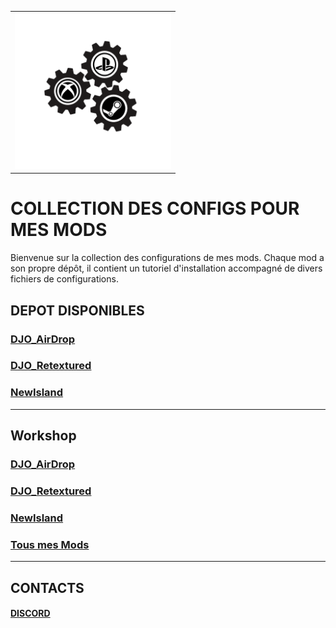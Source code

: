 
<table style="width: 100%;">
  <tr>
    <td>
      <img src="logo_acss.gif" width="250" height="250">
    </td>
  </tr>
</table>

# COLLECTION DES CONFIGS POUR MES MODS
Bienvenue sur la collection des configurations de mes mods. Chaque mod a son propre dépôt, il contient un tutoriel d'installation accompagné de divers fichiers de configurations.

## DEPOT DISPONIBLES

### [DJO_AirDrop](https://github.com/Djolehaineux/DJO_AirDrop)
### [DJO_Retextured](https://github.com/Djolehaineux/DJO_Retextured)
### [NewIsland](https://github.com/Djolehaineux/New-Island)

---
## Workshop
### [DJO_AirDrop](https://steamcommunity.com/sharedfiles/filedetails/?id=3384470777)
### [DJO_Retextured](https://steamcommunity.com/sharedfiles/filedetails/?id=3047075708)
### [NewIsland](https://steamcommunity.com/sharedfiles/filedetails/?id=3197692014)

### [Tous mes Mods](https://steamcommunity.com/profiles/76561198954185886/myworkshopfiles/?p=1)

---
## CONTACTS
#### [DISCORD](https://discord.gg/UXNKcxApkU)
